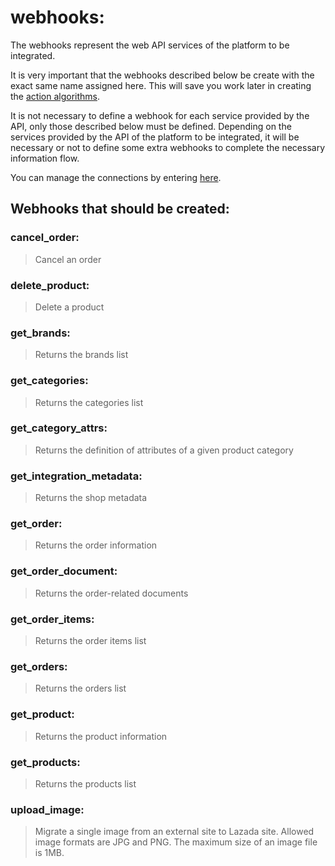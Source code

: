# webhooks:

The webhooks represent the web API services of the platform to be integrated.

It is very important that the webhooks described below be create with the exact same name assigned here. This will 
save you work later in creating the [action algorithms](../action-algorithms/overview.md).

It is not necessary to define a webhook for each service provided by the API, only those described below must be defined.
Depending on the services provided by the API of the platform to be integrated, it will be necessary or not to define 
some extra webhooks to complete the necessary information flow.

You can manage the connections by entering [here](https://cenit.io/plain_webhook).

## Webhooks that should be created:

### cancel_order: 

  > Cancel an order

### delete_product: 

  > Delete a product

### get_brands: 

  > Returns the brands list

### get_categories: 

  > Returns the categories list

### get_category_attrs: 

  > Returns the definition of attributes of a given product category

### get_integration_metadata: 

  > Returns the shop metadata

### get_order: 

  > Returns the order information

### get_order_document: 

  > Returns the order-related documents

### get_order_items: 

  > Returns the order items list

### get_orders: 

  > Returns the orders list

### get_product: 

  > Returns the product information

### get_products: 

  > Returns the products list

### upload_image: 

  > Migrate a single image from an external site to Lazada site.
Allowed image formats are JPG and PNG.
The maximum size of an image file is 1MB.

